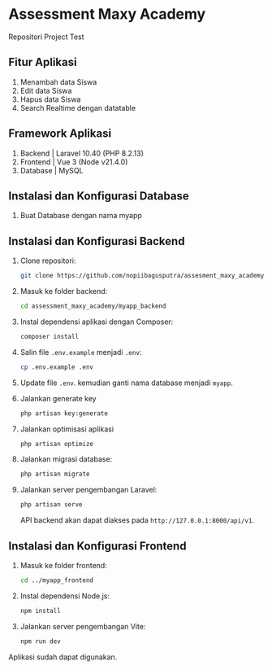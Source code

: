 # Assessment Maxy Academy

Repositori Project Test

## Fitur Aplikasi

1. Menambah data Siswa
2. Edit data Siswa
3. Hapus data Siswa
4. Search Realtime dengan datatable

## Framework Aplikasi

1. Backend | Laravel 10.40 (PHP 8.2.13)
2. Frontend | Vue 3 (Node v21.4.0)
3. Database | MySQL

## Instalasi dan Konfigurasi Database

1. Buat Database dengan nama myapp

## Instalasi dan Konfigurasi Backend

1. Clone repositori:

   ```bash
   git clone https://github.com/nopiibagusputra/assesment_maxy_academy.git
   ```

2. Masuk ke folder backend:

   ```bash
   cd assessment_maxy_academy/myapp_backend
   ```

3. Instal dependensi aplikasi dengan Composer:

   ```bash
   composer install
   ```

4. Salin file `.env.example` menjadi `.env`:

   ```bash
   cp .env.example .env
   ```

5. Update file `.env`. kemudian ganti nama database menjadi `myapp`.

6. Jalankan generate key

   ```bash
   php artisan key:generate
   ```

7. Jalankan optimisasi aplikasi

   ```bash
   php artisan optimize
   ```

8. Jalankan migrasi database:

   ```bash
   php artisan migrate
   ```

9. Jalankan server pengembangan Laravel:

   ```bash
   php artisan serve
   ```

   API backend akan dapat diakses pada `http://127.0.0.1:8000/api/v1`.

## Instalasi dan Konfigurasi Frontend

1. Masuk ke folder frontend:

   ```bash
   cd ../myapp_frontend
   ```

2. Instal dependensi Node.js:

   ```bash
   npm install
   ```

3. Jalankan server pengembangan Vite:

   ```bash
   npm run dev
   ```

Aplikasi sudah dapat digunakan.

##
